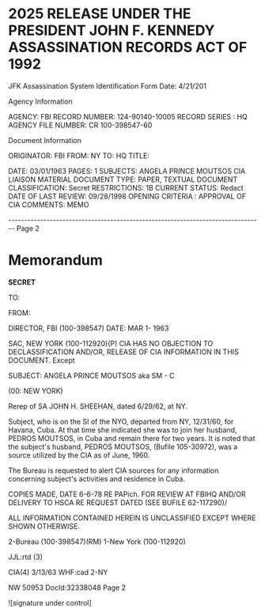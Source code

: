 # 2025 RELEASE UNDER THE PRESIDENT JOHN F. KENNEDY ASSASSINATION RECORDS ACT OF 1992
JFK Assassination System
Identification Form
Date: 4/21/201

Agency Information

AGENCY: FBI
RECORD NUMBER: 124-90140-10005
RECORD SERIES : HQ
AGENCY FILE NUMBER: CR 100-398547-60

Document Information

ORIGINATOR: FBI
FROM: NY
TO: HQ
TITLE:

DATE: 03/01/1963
PAGES: 1
SUBJECTS: ANGELA PRINCE MOUTSOS
CIA LIAISON MATERIAL
DOCUMENT TYPE: PAPER, TEXTUAL DOCUMENT
CLASSIFICATION: Secret
RESTRICTIONS: 1B
CURRENT STATUS: Redact
DATE OF LAST REVIEW: 09/28/1998
OPENING CRITERIA : APPROVAL OF CIA
COMMENTS: MEMO


-------------------------------------------------------------------------------- Page 2

# Memorandum

**SECRET**

TO:

FROM:

DIRECTOR, FBI (100-398547) DATE: MAR 1- 1963

SAC, NEW YORK (100-112920)(P) CIA HAS NO OBJECTION TO
DECLASSIFICATION AND/OR,
RELEASE OF CIA INFORMATION
IN THIS DOCUMENT. Except

SUBJECT: ANGELA PRINCE MOUTSOS aka
SM - C

(00: NEW YORK)

Rerep of SA JOHN H. SHEEHAN, dated 6/29/62, at NY.

Subject, who is on the SI of the NYO, departed from NY, 12/31/60, for Havana, Cuba. At that time she indicated she was to join her husband, PEDROS MOUTSOS, in Cuba and remain there for two years. It is noted that the subject's husband, PEDROS MOUTSOS, (Bufile 105-30972), was a source utilized by the CIA as of June, 1960.

The Bureau is requested to alert CIA sources for any information concerning subject's activities and residence in Cuba.

COPIES MADE, DATE 6-6-78
RE PAPich.
FOR REVIEW AT FBIHQ AND/OR DELIVERY
TO HSCA RE REQUEST DATED
(SEE BUFILE 62-117290)/

ALL INFORMATION CONTAINED HEREIN IS UNCLASSIFIED EXCEPT WHERE SHOWN OTHERWISE.

2-Bureau (100-398547)(RM)
1-New York (100-112920)

JJL:rtd
(3)

CIA(4)
3/13/63
WHF:cad
2-NY

NW 50953 DocId:32338048 Page 2

![signature under control]
